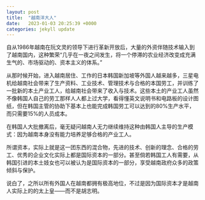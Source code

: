 ```yaml
---
layout: post
title:  "越南洋大人"
date:   2023-01-03 20:25:39 +0000
categories: jekyll update
---
```


自从1986年越南在阮文灵的领导下进行革新开放后，大量的外资伴随技术输入到了越南国内，这种繁荣“几乎在一夜之间发生，将一个停滞的农业经济改变成充满生气的、市场驱动的、资本主义的体系。”

从那时候开始，进入越南居住、工作的日本韩国新加坡等外国人越来越多，三星电机给越南社会带来了生产资料、工业技术、管理技术与合格的本国劳工，并训练了一批新的本土产业工人，给越南社会带来了收入与技术。这些本土的产业工人虽然不像韩国人自己的劳工那样人人都上过大学，看得懂英文说明书和电路板的设计图纸，但在韩国主管的协助下基本上也能完成韩国劳工可以达到的80%生产水平，而只需要15%的人员成本。

在韩国人大批撤离后，毫无疑问越南人无力继续维持这种由韩国人主导的生产模式：因为越南本身没有能力培养足够合格的产业工人。

所谓资本，实际上就是这一团东西的混合物，先进的技术、创新的理念、合格的劳工、优秀的企业文化实际上都是国际资本的一部分。甚至倘若韩国工人有需要，从韩国引进的本土妓女也可以被认为是国际资本的一部分，享受越南政府众多的政策倾斜与保护。

说白了，之所以所有外国人在越南都拥有极高地位，不过是因为国际资本才是越南人实际上的的太上皇——而不是胡志明。
